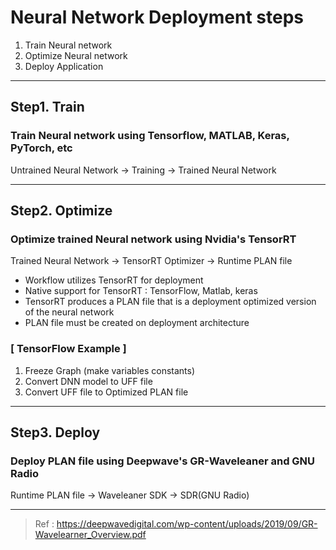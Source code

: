 # Neural Network Deployment steps

1. Train Neural network
2. Optimize Neural network
3. Deploy Application

---

## Step1. Train

### Train Neural network using Tensorflow, MATLAB, Keras, PyTorch, etc

Untrained Neural Network -> Training -> Trained Neural Network

---

## Step2. Optimize

### Optimize trained Neural network using Nvidia's TensorRT

Trained Neural Network -> TensorRT Optimizer -> Runtime PLAN file

- Workflow utilizes TensorRT for deployment
- Native support for TensorRT : TensorFlow, Matlab, keras
- TensorRT produces a PLAN file that
is a deployment optimized version
of the neural network
- PLAN file must be created on deployment architecture

### [ TensorFlow Example ]

1. Freeze Graph (make variables constants)
2. Convert DNN model to UFF file
3. Convert UFF file to Optimized PLAN file

---

## Step3. Deploy

### Deploy PLAN file using Deepwave's GR-Waveleaner and GNU Radio

Runtime PLAN file -> Waveleaner SDK -> SDR(GNU Radio)

---

> Ref : <https://deepwavedigital.com/wp-content/uploads/2019/09/GR-Wavelearner_Overview.pdf>  
